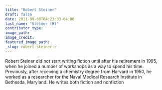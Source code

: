 ```yaml
---
title: "Robert Steiner"
draft: false
date: 2011-09-08T04:23:03-04:00
last_name: "Steiner (R)"
contributor_type:
image_path:
image_credit:
featured_image_path:
_slug: robert-steiner-r
---
```


Robert Steiner did not start writing fiction until after his retirement in 1995, when he joined a number of workshops as a way to spend his time. Previously, after receiving a chemistry degree from Harvard in 1950, he worked as a researcher for the Naval Medical Research Institute in Bethesda, Maryland. He writes both fiction and nonfiction

